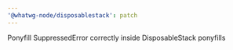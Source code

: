 ```yaml
---
'@whatwg-node/disposablestack': patch
---
```


Ponyfill SuppressedError correctly inside DisposableStack ponyfills
